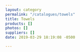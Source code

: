 ```yaml
---
layout: category
permalink: "/catalogues/towels"
title: Towels
products: []
photos: []
suppliers: []
date: 2019-03-29 18:19:08 -0500

---
```

